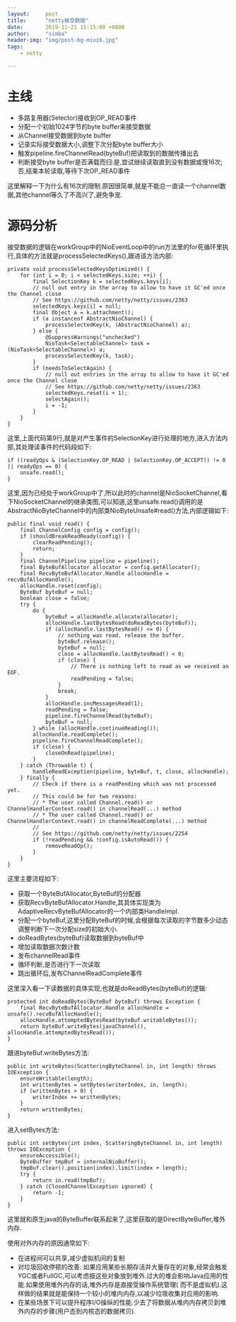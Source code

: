 ```yaml
---
layout:     post
title:      "netty接受数据"
date:       2019-11-21 15:15:00 +0800
author:     "simba"
header-img: "img/post-bg-miui6.jpg"
tags:
    - netty

---
```



#	主线

*	多路复用器(Selector)接收到OP_READ事件
*	分配一个初始1024字节的byte buffer来接受数据
*	从Channel接受数据到byte buffer
*	记录实际接受数据大小,调整下次分配byte buffer大小
*	触发pipeline.fireChannelRead(byteBuf)把读取到的数据传播出去
*	判断接受byte buffer是否满载而归:是,尝试继续读取直到没有数据或慢16次;否,结束本轮读取,等待下次OP_READ事件

这里解释一下为什么有16次的限制.原因很简单,就是不能总一直读一个channel数据,其他channel等久了不高兴了,避免争宠.



#	源码分析

接受数据的逻辑在workGroup中的NioEventLoop中的run方法里的for死循环里执行,具体的方法就是processSelectedKeys(),跟进该方法内部:

```
private void processSelectedKeysOptimized() {
    for (int i = 0; i < selectedKeys.size; ++i) {
        final SelectionKey k = selectedKeys.keys[i];
        // null out entry in the array to allow to have it GC'ed once the Channel close
        // See https://github.com/netty/netty/issues/2363
        selectedKeys.keys[i] = null;
        final Object a = k.attachment();
        if (a instanceof AbstractNioChannel) {
            processSelectedKey(k, (AbstractNioChannel) a);
        } else {
            @SuppressWarnings("unchecked")
            NioTask<SelectableChannel> task = (NioTask<SelectableChannel>) a;
            processSelectedKey(k, task);
        }
        if (needsToSelectAgain) {
            // null out entries in the array to allow to have it GC'ed once the Channel close
            // See https://github.com/netty/netty/issues/2363
            selectedKeys.reset(i + 1);
            selectAgain();
            i = -1;
        }
    }
}
```

这里,上面代码第9行,就是对产生事件的SelectionKey进行处理的地方,进入方法内部,其处理读事件的代码段如下:

```
if ((readyOps & (SelectionKey.OP_READ | SelectionKey.OP_ACCEPT)) != 0 || readyOps == 0) {
    unsafe.read();
}
```

这里,因为已经处于workGroup中了,所以此时的channel是NioSocketChannel,看下NioSocketChannel的继承类图,可以知道,这里unsafe.read()调用的是AbstractNioByteChannel中的内部类NioByteUnsafe#read()方法,内部逻辑如下:

```
public final void read() {
    final ChannelConfig config = config();
    if (shouldBreakReadReady(config)) {
        clearReadPending();
        return;
    }
    final ChannelPipeline pipeline = pipeline();
    final ByteBufAllocator allocator = config.getAllocator();
    final RecvByteBufAllocator.Handle allocHandle = recvBufAllocHandle();
    allocHandle.reset(config);
    ByteBuf byteBuf = null;
    boolean close = false;
    try {
        do {
            byteBuf = allocHandle.allocate(allocator);
            allocHandle.lastBytesRead(doReadBytes(byteBuf));
            if (allocHandle.lastBytesRead() <= 0) {
                // nothing was read. release the buffer.
                byteBuf.release();
                byteBuf = null;
                close = allocHandle.lastBytesRead() < 0;
                if (close) {
                    // There is nothing left to read as we received an EOF.
                    readPending = false;
                }
                break;
            }
            allocHandle.incMessagesRead(1);
            readPending = false;
            pipeline.fireChannelRead(byteBuf);
            byteBuf = null;
        } while (allocHandle.continueReading());
        allocHandle.readComplete();
        pipeline.fireChannelReadComplete();
        if (close) {
            closeOnRead(pipeline);
        }
    } catch (Throwable t) {
        handleReadException(pipeline, byteBuf, t, close, allocHandle);
    } finally {
        // Check if there is a readPending which was not processed yet.
        // This could be for two reasons:
        // * The user called Channel.read() or ChannelHandlerContext.read() in channelRead(...) method
        // * The user called Channel.read() or ChannelHandlerContext.read() in channelReadComplete(...) method
        //
        // See https://github.com/netty/netty/issues/2254
        if (!readPending && !config.isAutoRead()) {
            removeReadOp();
        }
    }
}
```

这里主要流程如下:
*   获取一个ByteBufAllocator,ByteBuf的分配器
*   获取RecvByteBufAllocator.Handle,其具体实现类为AdaptiveRecvByteBufAllocator的一个内部类HandleImpl.
*   分配一个byteBuf,这里分配ByteBuf的时候,会根据每次读取的字节数多少动态调整判断下一次分配size的初始大小.
*   doReadBytes(byteBuf)读取数据到byteBuf中
*   增加读取数据次数计数
*   发布channelRead事件
*   循环判断,是否进行下一次读取
*   跳出循环后,发布ChannelReadComplete事件


这里深入看一下读数据的具体实现,也就是doReadBytes(byteBuf)的逻辑:

```
protected int doReadBytes(ByteBuf byteBuf) throws Exception {
    final RecvByteBufAllocator.Handle allocHandle = unsafe().recvBufAllocHandle();
    allocHandle.attemptedBytesRead(byteBuf.writableBytes());
    return byteBuf.writeBytes(javaChannel(), allocHandle.attemptedBytesRead());
}
```

跟进byteBuf.writeBytes方法:

```
public int writeBytes(ScatteringByteChannel in, int length) throws IOException {
    ensureWritable(length);
    int writtenBytes = setBytes(writerIndex, in, length);
    if (writtenBytes > 0) {
        writerIndex += writtenBytes;
    }
    return writtenBytes;
}
```

进入setBytes方法:

```
public int setBytes(int index, ScatteringByteChannel in, int length) throws IOException {
    ensureAccessible();
    ByteBuffer tmpBuf = internalNioBuffer();
    tmpBuf.clear().position(index).limit(index + length);
    try {
        return in.read(tmpBuf);
    } catch (ClosedChannelException ignored) {
        return -1;
    }
}
```

这里就和原生java的ByteBuffer联系起来了,这里获取的是DirectByteBuffer,堆外内存.

使用对外内存的原因通常如下:
*   在进程间可以共享,减少虚拟机间的复制
*   对垃圾回收停顿的改善: 如果应用某些长期存活并大量存在的对象,经常会触发YGC或者FullGC,可以考虑报这些对象放到堆外.过大的堆会影响Java应用的性能.如果使用堆外内存的话,堆外内存是直接受操作系统管理( 而不是虚拟机).这样做的结果就是能保持一个较小的堆内内存,以减少垃圾收集对应用的影响.
*   在某些场景下可以提升程序I/O操纵的性能.少去了将数据从堆内内存拷贝到堆外内存的步骤(用户态到内核态的数据拷贝).